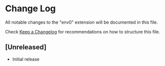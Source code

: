 # Change Log

All notable changes to the "env0" extension will be documented in this file.

Check [Keep a Changelog](http://keepachangelog.com/) for recommendations on how to structure this file.

## [Unreleased]

- Initial release
